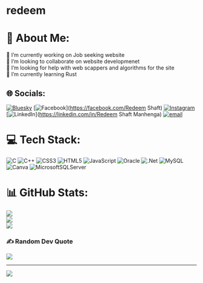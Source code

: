 # redeem











# 💫 About Me:
🔭 I’m currently working on Job seeking website<br>👯 I’m looking to collaborate on  website developmenet<br>🤝 I’m looking for help with web scappers and algorithms for the site<br>🌱 I’m currently learning Rust<br>


## 🌐 Socials:
[![Bluesky](https://img.shields.io/badge/bluesky-0285FF?style=for-the-badge&logo=bluesky&logoColor=%23FFFFFF)](https://bsky.app/profile/tenchi.rs) [![Facebook](https://img.shields.io/badge/Facebook-%231877F2.svg?logo=Facebook&logoColor=white)](https://facebook.com/Redeem Shaft) [![Instagram](https://img.shields.io/badge/Instagram-%23E4405F.svg?logo=Instagram&logoColor=white)](https://instagram.com/redeemshaft) [![LinkedIn](https://img.shields.io/badge/LinkedIn-%230077B5.svg?logo=linkedin&logoColor=white)](https://linkedin.com/in/Redeem Shaft Manhenga) [![email](https://img.shields.io/badge/Email-D14836?logo=gmail&logoColor=white)](mailto:redeemmanhenga@gmail.com) 

# 💻 Tech Stack:
![C](https://img.shields.io/badge/c-%2300599C.svg?style=plastic&logo=c&logoColor=white) ![C++](https://img.shields.io/badge/c++-%2300599C.svg?style=plastic&logo=c%2B%2B&logoColor=white) ![CSS3](https://img.shields.io/badge/css3-%231572B6.svg?style=plastic&logo=css3&logoColor=white) ![HTML5](https://img.shields.io/badge/html5-%23E34F26.svg?style=plastic&logo=html5&logoColor=white) ![JavaScript](https://img.shields.io/badge/javascript-%23323330.svg?style=plastic&logo=javascript&logoColor=%23F7DF1E) ![Oracle](https://img.shields.io/badge/Oracle-F80000?style=plastic&logo=oracle&logoColor=white) ![.Net](https://img.shields.io/badge/.NET-5C2D91?style=plastic&logo=.net&logoColor=white) ![MySQL](https://img.shields.io/badge/mysql-4479A1.svg?style=plastic&logo=mysql&logoColor=white) ![Canva](https://img.shields.io/badge/Canva-%2300C4CC.svg?style=plastic&logo=Canva&logoColor=white) ![MicrosoftSQLServer](https://img.shields.io/badge/Microsoft%20SQL%20Server-CC2927?style=plastic&logo=microsoft%20sql%20server&logoColor=white)
# 📊 GitHub Stats:
![](https://github-readme-stats.vercel.app/api?username=Redeem-Shaft&theme=shadow_blue&hide_border=false&include_all_commits=false&count_private=false)<br/>
![](https://nirzak-streak-stats.vercel.app/?user=Redeem-Shaft&theme=shadow_blue&hide_border=false)<br/>
![](https://github-readme-stats.vercel.app/api/top-langs/?username=Redeem-Shaft&theme=shadow_blue&hide_border=false&include_all_commits=false&count_private=false&layout=compact)

### ✍️ Random Dev Quote
![](https://quotes-github-readme.vercel.app/api?type=horizontal&theme=radical)

---
[![](https://visitcount.itsvg.in/api?id=Redeem-Shaft&icon=0&color=0)](https://visitcount.itsvg.in)

<!-- Proudly created with GPRM ( https://gprm.itsvg.in ) -->
